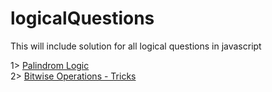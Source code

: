 # logicalQuestions
This will include solution for all logical questions in javascript

1> <a href="app/palindrom.js">Palindrom Logic</a> <br/>
2> <a href="app/bitwise.js">Bitwise Operations - Tricks</a>
